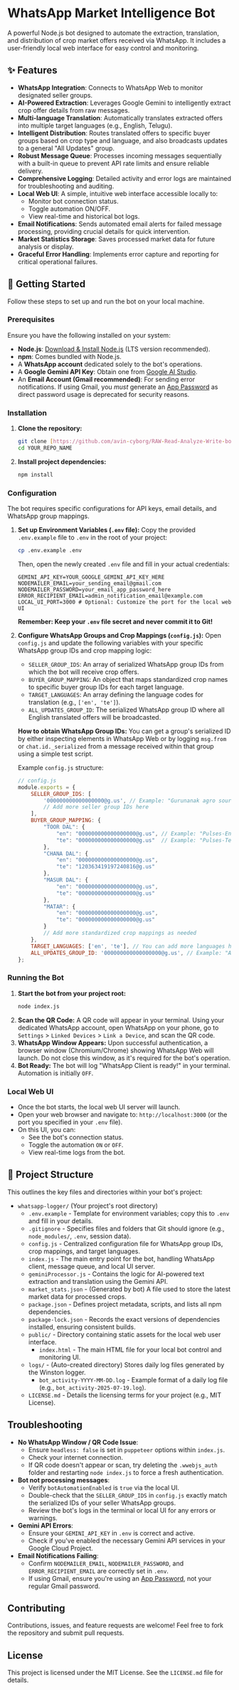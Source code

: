 # WhatsApp Market Intelligence Bot

A powerful Node.js bot designed to automate the extraction, translation, and distribution of crop market offers received via WhatsApp. It includes a user-friendly local web interface for easy control and monitoring.

## ✨ Features

* **WhatsApp Integration**: Connects to WhatsApp Web to monitor designated seller groups.
* **AI-Powered Extraction**: Leverages Google Gemini to intelligently extract crop offer details from raw messages.
* **Multi-language Translation**: Automatically translates extracted offers into multiple target languages (e.g., English, Telugu).
* **Intelligent Distribution**: Routes translated offers to specific buyer groups based on crop type and language, and also broadcasts updates to a general "All Updates" group.
* **Robust Message Queue**: Processes incoming messages sequentially with a built-in queue to prevent API rate limits and ensure reliable delivery.
* **Comprehensive Logging**: Detailed activity and error logs are maintained for troubleshooting and auditing.
* **Local Web UI**: A simple, intuitive web interface accessible locally to:
    * Monitor bot connection status.
    * Toggle automation ON/OFF.
    * View real-time and historical bot logs.
* **Email Notifications**: Sends automated email alerts for failed message processing, providing crucial details for quick intervention.
* **Market Statistics Storage**: Saves processed market data for future analysis or display.
* **Graceful Error Handling**: Implements error capture and reporting for critical operational failures.

## 🚀 Getting Started

Follow these steps to set up and run the bot on your local machine.

### Prerequisites

Ensure you have the following installed on your system:

* **Node.js**: [Download & Install Node.js](https://nodejs.org/en/download/) (LTS version recommended).
* **npm**: Comes bundled with Node.js.
* A **WhatsApp account** dedicated solely to the bot's operations.
* A **Google Gemini API Key**: Obtain one from [Google AI Studio](https://aistudio.google.com/app/apikey).
* An **Email Account (Gmail recommended)**: For sending error notifications. If using Gmail, you *must* generate an [App Password](https://support.google.com/accounts/answer/185833) as direct password usage is deprecated for security reasons.

### Installation

1.  **Clone the repository:**
    ```bash
    git clone [https://github.com/avin-cyborg/RAW-Read-Analyze-Write-bot-for-crop-dealers-in-whatsapp]
    cd YOUR_REPO_NAME
    ```

2.  **Install project dependencies:**
    ```bash
    npm install
    ```

### Configuration

The bot requires specific configurations for API keys, email details, and WhatsApp group mappings.

1.  **Set up Environment Variables (`.env` file):**
    Copy the provided `.env.example` file to `.env` in the root of your project:
    ```bash
    cp .env.example .env
    ```
    Then, open the newly created `.env` file and fill in your actual credentials:
    ```
    GEMINI_API_KEY=YOUR_GOOGLE_GEMINI_API_KEY_HERE
    NODEMAILER_EMAIL=your_sending_email@gmail.com
    NODEMAILER_PASSWORD=your_email_app_password_here
    ERROR_RECIPIENT_EMAIL=admin_notification_email@example.com
    LOCAL_UI_PORT=3000 # Optional: Customize the port for the local web UI
    ```
    **Remember: Keep your `.env` file secret and never commit it to Git!**

2.  **Configure WhatsApp Groups and Crop Mappings (`config.js`):**
    Open `config.js` and update the following variables with your specific WhatsApp group IDs and crop mapping logic:

    * `SELLER_GROUP_IDS`: An array of serialized WhatsApp group IDs from which the bot will receive crop offers.
    * `BUYER_GROUP_MAPPING`: An object that maps standardized crop names to specific buyer group IDs for each target language.
    * `TARGET_LANGUAGES`: An array defining the language codes for translation (e.g., `['en', 'te']`).
    * `ALL_UPDATES_GROUP_ID`: The serialized WhatsApp group ID where all English translated offers will be broadcasted.

    **How to obtain WhatsApp Group IDs:**
    You can get a group's serialized ID by either inspecting elements in WhatsApp Web or by logging `msg.from` or `chat.id._serialized` from a message received within that group using a simple test script.

    Example `config.js` structure:
    ```javascript
    // config.js
    module.exports = {
        SELLER_GROUP_IDS: [
            '000000000000000000@g.us', // Example: "Gurunanak agro source 3"
            // Add more seller group IDs here
        ],
        BUYER_GROUP_MAPPING: {
            "TOOR DAL": {
                "en": "000000000000000000@g.us", // Example: "Pulses-English"
                "te": "000000000000000000@g.us"  // Example: "Pulses-Telugu"
            },
            "CHANA DAL": {
                "en": "000000000000000000@g.us",
                "te": "120363419197240816@g.us"
            },
            "MASUR DAL": {
                "en": "000000000000000000@g.us",
                "te": "000000000000000000@g.us"
            },
            "MATAR": {
                "en": "000000000000000000@g.us",
                "te": "000000000000000000@g.us"
            }
            // Add more standardized crop mappings as needed
        },
        TARGET_LANGUAGES: ['en', 'te'], // You can add more languages here (e.g., 'hi' for Hindi)
        ALL_UPDATES_GROUP_ID: '000000000000000000@g.us', // Example: "All Updates" general group
    };
    ```

### Running the Bot

1.  **Start the bot from your project root:**
    ```bash
    node index.js
    ```
2.  **Scan the QR Code:**
    A QR code will appear in your terminal. Using your dedicated WhatsApp account, open WhatsApp on your phone, go to `Settings` > `Linked Devices` > `Link a Device`, and scan the QR code.
3.  **WhatsApp Window Appears:**
    Upon successful authentication, a browser window (Chromium/Chrome) showing WhatsApp Web will launch. Do not close this window, as it's required for the bot's operation.
4.  **Bot Ready:**
    The bot will log "WhatsApp Client is ready!" in your terminal. Automation is initially `OFF`.

### Local Web UI

* Once the bot starts, the local web UI server will launch.
* Open your web browser and navigate to: `http://localhost:3000` (or the port you specified in your `.env` file).
* On this UI, you can:
    * See the bot's connection status.
    * Toggle the automation `ON` or `OFF`.
    * View real-time logs from the bot.

## 📁 Project Structure

This outlines the key files and directories within your bot's project:

- `whatsapp-logger/` (Your project's root directory)
  - `.env.example` - Template for environment variables; copy this to `.env` and fill in your details.
  - `.gitignore` - Specifies files and folders that Git should ignore (e.g., `node_modules/`, `.env`, session data).
  - `config.js` - Centralized configuration file for WhatsApp group IDs, crop mappings, and target languages.
  - `index.js` - The main entry point for the bot, handling WhatsApp client, message queue, and local UI server.
  - `geminiProcessor.js` - Contains the logic for AI-powered text extraction and translation using the Gemini API.
  - `market_stats.json` - (Generated by bot) A file used to store the latest market data for processed crops.
  - `package.json` - Defines project metadata, scripts, and lists all npm dependencies.
  - `package-lock.json` - Records the exact versions of dependencies installed, ensuring consistent builds.
  - `public/` - Directory containing static assets for the local web user interface.
    - `index.html` - The main HTML file for your local bot control and monitoring UI.
  - `logs/` - (Auto-created directory) Stores daily log files generated by the Winston logger.
    - `bot_activity-YYYY-MM-DD.log` - Example format of a daily log file (e.g., `bot_activity-2025-07-19.log`).
  - `LICENSE.md` - Details the licensing terms for your project (e.g., MIT License).

## Troubleshooting

* **No WhatsApp Window / QR Code Issue**:
    * Ensure `headless: false` is set in `puppeteer` options within `index.js`.
    * Check your internet connection.
    * If QR code doesn't appear or scan, try deleting the `.wwebjs_auth` folder and restarting `node index.js` to force a fresh authentication.
* **Bot not processing messages**:
    * Verify `botAutomationEnabled` is `true` via the local UI.
    * Double-check that the `SELLER_GROUP_IDS` in `config.js` exactly match the serialized IDs of your seller WhatsApp groups.
    * Review the bot's logs in the terminal or local UI for any errors or warnings.
* **Gemini API Errors**:
    * Ensure your `GEMINI_API_KEY` in `.env` is correct and active.
    * Check if you've enabled the necessary Gemini API services in your Google Cloud Project.
* **Email Notifications Failing**:
    * Confirm `NODEMAILER_EMAIL`, `NODEMAILER_PASSWORD`, and `ERROR_RECIPIENT_EMAIL` are correctly set in `.env`.
    * If using Gmail, ensure you're using an [App Password](https://support.google.com/accounts/answer/185833), not your regular Gmail password.

## Contributing

Contributions, issues, and feature requests are welcome! Feel free to fork the repository and submit pull requests.

## License

This project is licensed under the MIT License. See the `LICENSE.md` file for details.
